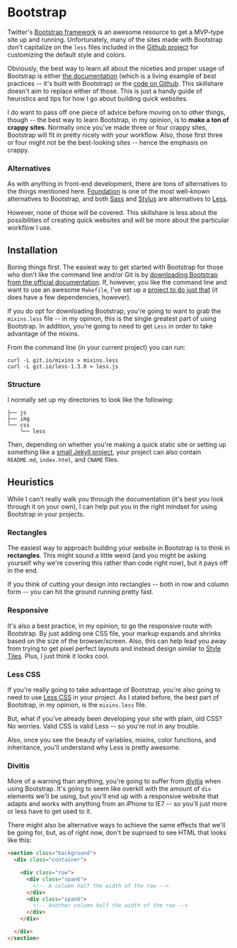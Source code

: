 Bootstrap
=========

Twitter's [Bootstrap framework](http://twitter.github.com/bootstrap/) is
an awesome resource to get a MVP-type site up and running.
Unfortunately, many of the sites made with Bootstrap don't capitalize on
the `less` files included in the [Github
project](http://github.com/twitter/bootstrap) for customizing the
default style and colors.

Obviously, the best way to learn all about the niceties and proper usage
of Bootstrap is either [the documentation]() (which is a living example
of best practices -- it's built with Bootstrap) or the [code on
Github](). This skillshare doesn't aim to replace either of those. This
is just a handy guide of heuristics and tips for how I go about building
quick websites.

I do want to pass off one piece of advice before moving on to other
things, though -- the best way to learn Bootstrap, in my opinion, is to
**make a ton of crappy sites**. Normally once you've made three or four
crappy sites, Bootstrap will fit in pretty nicely with your workflow.
Also, those first three or four might not be the best-looking sites --
hence the emphasis on crappy.

### Alternatives

As with anything in front-end development, there are tons of
alternatives to the things mentioned here. [Foundation]() is one of the
most well-known alternatives to Bootstrap, and both [Sass]() and
[Stylus]() are alternatives to [Less]().

However, none of those will be covered. This skillshare is less about
the possibilities of creating quick websites and will be more about the
particular workflow I use.


Installation
------------

Boring things first. The easiest way to get started with Bootstrap for
those who don't like the command line and/or Git is by [downloading
Bootstrap from the official documentation](). If, however, you like the
command line and want to use an awesome `Makefile`, I've set up a
[project to do just that]() (it does have a few dependencies, however).

If you do opt for downloading Bootstrap, you're going to want to grab
the `mixins.less` file -- in my opinion, this is the single greatest
part of using Bootstrap. In addition, you're going to need to get `Less`
in order to take advantage of the mixins.

From the command line (in your current project) you can run:

```
curl -L git.io/mixins > mixins.less
curl -L git.io/less-1.3.0 > less.js
```

### Structure

I normally set up my directories to look like the following:

```
├── js
├── img
└── css
    └── less
```

Then, depending on whether you're making a quick static site or setting
up something like a [small Jekyll project](), your project can also
contain `README.md`, `index.html`, and `CNAME` files.


Heuristics
----------

While I can't really walk you through the documentation (it's best you
look through it on your own), I can help put you in the right mindset
for using Bootstrap in your projects.

### Rectangles

The easiest way to approach building your website in Bootstrap is to
think in **rectangles**. This might sound a little weird (and you might
be asking yourself why we're covering this rather than code right now),
but it pays off in the end.

If you think of cutting your design into rectangles -- both in row and
column form -- you can hit the ground running pretty fast.

### Responsive

It's also a best practice, in my opinion, to go the responsive route
with Bootstrap. By just adding one CSS file, your markup expands and
shrinks based on the size of the browser/screen. Also, this can help
lead you away from trying to get pixel perfect layouts and instead
design similar to [Style Tiles](). Plus, I just think it looks cool.

### Less CSS

If you're really going to take advantage of Bootstrap, you're also going
to need to use [Less CSS]() in your project. As I stated before, the
best part of Bootstrap, in my opinion, is the `mixins.less` file.

But, what if you've already been developing your site with plain, old
CSS? No worries. Valid CSS is valid Less -- so you're not in any
trouble.

Also, once you see the beauty of variables, mixins, color functions, and
inheritance, you'll understand why Less is pretty awesome.

### Divitis

More of a warning than anything, you're going to suffer from [divitis]()
when using Bootstrap. It's going to seem like overkill with the amount
of `div` elements we'll be using, but you'll end up with a responsive
website that adapts and works with anything from an iPhone to IE7 -- so
you'll just more or less have to get used to it.

There might also be alternative ways to achieve the same effects that
we'll be going for, but, as of right now, don't be suprised to see HTML
that looks like this:

```html
<section class="background">
  <div class="container">

    <div class="row">
      <div class="span6">
        <!-- A column half the width of the row -->
      </div>
      <div class="span6">
        <!-- Another column half the width of the row -->
      </div>
    </div>

  </div>
</section>
```
